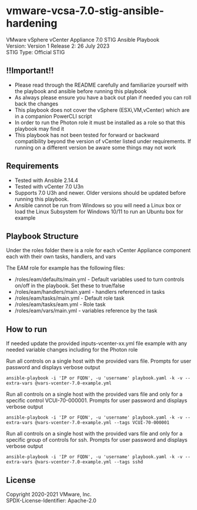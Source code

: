 # vmware-vcsa-7.0-stig-ansible-hardening
VMware vSphere vCenter Appliance 7.0 STIG Ansible Playbook  
Version: Version 1 Release 2: 26 July 2023  
STIG Type: Official STIG  

## !!Important!!
- Please read through the README carefully and familiarize yourself with the playbook and ansible before running this playbook
- As always please ensure you have a back out plan if needed you can roll back the changes
- This playbook does not cover the vSphere (ESXi,VM,vCenter) which are in a companion PowerCLI script
- In order to run the Photon role it must be installed as a role so that this playbook may find it
- This playbook has not been tested for forward or backward compatibility beyond the version of vCenter listed under requirements. If running on a different version be aware some things may not work

## Requirements
- Tested with Ansible 2.14.4
- Tested with vCenter 7.0 U3n
- Supports 7.0 U3h and newer. Older versions should be updated before running this playbook.
- Ansible cannot be run from Windows so you will need a Linux box or load the Linux Subsystem for Windows 10/11 to run an Ubuntu box for example

## Playbook Structure
Under the roles folder there is a role for each vCenter Appliance component each with their own tasks, handlers, and vars  
  
The EAM role for example has the following files:  

- /roles/eam/defaults/main.yml - Default variables used to turn controls on/off in the playbook.  Set these to true/false
- /roles/eam/handlers/main.yaml - handlers referenced in tasks
- /roles/eam/tasks/main.yml - Default role task
- /roles/eam/tasks/eam.yml - Role task
- /roles/eam/vars/main.yml - variables reference by the task

## How to run

If needed update the provided inputs-vcenter-xx.yml file example with any needed variable changes including for the Photon role  

Run all controls on a single host with the provided vars file. Prompts for user password and displays verbose output  
```
ansible-playbook -i 'IP or FQDN', -u 'username' playbook.yaml -k -v --extra-vars @vars-vcenter-7.0-example.yml
```

Run all controls on a single host with the provided vars file and only for a specific control VCUI-70-000001. Prompts for user password and displays verbose output  
```
ansible-playbook -i 'IP or FQDN', -u 'username' playbook.yaml -k -v --extra-vars @vars-vcenter-7.0-example.yml --tags VCUI-70-000001
```

Run all controls on a single host with the provided vars file and only for a specific group of controls for ssh. Prompts for user password and displays verbose output  
```
ansible-playbook -i 'IP or FQDN', -u 'username' playbook.yaml -k -v --extra-vars @vars-vcenter-7.0-example.yml --tags sshd  
```

## License
Copyright 2020-2021 VMware, Inc.  
SPDX-License-Identifier: Apache-2.0  

